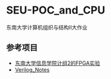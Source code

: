 # SEU-POC_and_CPU
东南大学计算机组织与结构Ⅱ大作业

## 参考项目

* [东南大学信息学院计组2的FPGA实验](https://github.com/Quzard/COA2_FPGA)
* [Verilog_Notes](https://github.com/Sciroccogti/FPGA_Metro_Ticketing/blob/master/Verilog_Notes.md)
